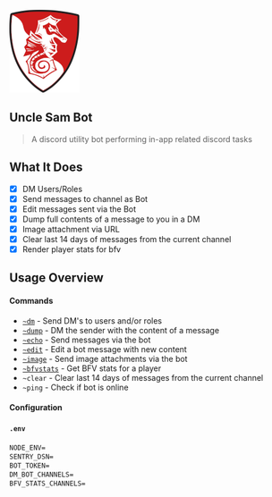 ![Logo](docs/img/logo.png "Logo")

Uncle Sam Bot
---

> A discord utility bot performing in-app related discord tasks

What It Does
---

- [x] DM Users/Roles
- [x] Send messages to channel as Bot
- [x] Edit messages sent via the Bot
- [x] Dump full contents of a message to you in a DM
- [x] Image attachment via URL
- [x] Clear last 14 days of messages from the current channel
- [x] Render player stats for bfv

Usage Overview
---

#### Commands

* [`~dm`](docs/commands/dm.md) - Send DM's to users and/or roles
* [`~dump`](docs/commands/dump.md) - DM the sender with the content of a message
* [`~echo`](docs/commands/echo.md) - Send messages via the bot
* [`~edit`](docs/commands/edit.md) - Edit a bot message with new content
* [`~image`](docs/commands/echo.md) - Send image attachments via the bot
* [`~bfvstats`](docs/commands/bfvstats.md) - Get BFV stats for a player
* `~clear` - Clear last 14 days of messages from the current channel
* `~ping` - Check if bot is online

#### Configuration

#### `.env`

```
NODE_ENV=
SENTRY_DSN=
BOT_TOKEN=
DM_BOT_CHANNELS=
BFV_STATS_CHANNELS=
```
